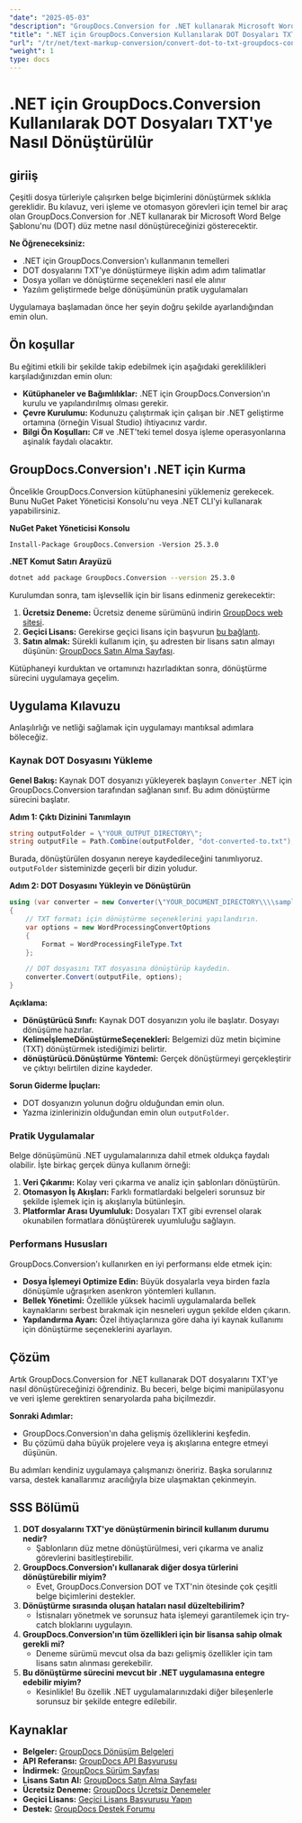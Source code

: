 ```yaml
---
"date": "2025-05-03"
"description": "GroupDocs.Conversion for .NET kullanarak Microsoft Word Belge Şablonlarını (DOT) düz metne nasıl kolayca dönüştüreceğinizi öğrenin. Belge işleme görevlerinizi kolaylaştırmak için bu adım adım kılavuzu izleyin."
"title": ".NET için GroupDocs.Conversion Kullanılarak DOT Dosyaları TXT'ye Nasıl Dönüştürülür"
"url": "/tr/net/text-markup-conversion/convert-dot-to-txt-groupdocs-conversion-net/"
"weight": 1
type: docs
---
```

# .NET için GroupDocs.Conversion Kullanılarak DOT Dosyaları TXT'ye Nasıl Dönüştürülür

## giriiş

Çeşitli dosya türleriyle çalışırken belge biçimlerini dönüştürmek sıklıkla gereklidir. Bu kılavuz, veri işleme ve otomasyon görevleri için temel bir araç olan GroupDocs.Conversion for .NET kullanarak bir Microsoft Word Belge Şablonu'nu (DOT) düz metne nasıl dönüştüreceğinizi gösterecektir.

**Ne Öğreneceksiniz:**
- .NET için GroupDocs.Conversion'ı kullanmanın temelleri
- DOT dosyalarını TXT'ye dönüştürmeye ilişkin adım adım talimatlar
- Dosya yolları ve dönüştürme seçenekleri nasıl ele alınır
- Yazılım geliştirmede belge dönüşümünün pratik uygulamaları

Uygulamaya başlamadan önce her şeyin doğru şekilde ayarlandığından emin olun.

## Ön koşullar

Bu eğitimi etkili bir şekilde takip edebilmek için aşağıdaki gereklilikleri karşıladığınızdan emin olun:

- **Kütüphaneler ve Bağımlılıklar:** .NET için GroupDocs.Conversion'ın kurulu ve yapılandırılmış olması gerekir.
- **Çevre Kurulumu:** Kodunuzu çalıştırmak için çalışan bir .NET geliştirme ortamına (örneğin Visual Studio) ihtiyacınız vardır.
- **Bilgi Ön Koşulları:** C# ve .NET'teki temel dosya işleme operasyonlarına aşinalık faydalı olacaktır.

## GroupDocs.Conversion'ı .NET için Kurma

Öncelikle GroupDocs.Conversion kütüphanesini yüklemeniz gerekecek. Bunu NuGet Paket Yöneticisi Konsolu'nu veya .NET CLI'yi kullanarak yapabilirsiniz.

**NuGet Paket Yöneticisi Konsolu**
```shell
Install-Package GroupDocs.Conversion -Version 25.3.0
```

**.NET Komut Satırı Arayüzü**
```bash
dotnet add package GroupDocs.Conversion --version 25.3.0
```

Kurulumdan sonra, tam işlevsellik için bir lisans edinmeniz gerekecektir:
1. **Ücretsiz Deneme:** Ücretsiz deneme sürümünü indirin [GroupDocs web sitesi](https://releases.groupdocs.com/conversion/net/).
2. **Geçici Lisans:** Gerekirse geçici lisans için başvurun [bu bağlantı](https://purchase.groupdocs.com/temporary-license/).
3. **Satın almak:** Sürekli kullanım için, şu adresten bir lisans satın almayı düşünün: [GroupDocs Satın Alma Sayfası](https://purchase.groupdocs.com/buy).

Kütüphaneyi kurduktan ve ortamınızı hazırladıktan sonra, dönüştürme sürecini uygulamaya geçelim.

## Uygulama Kılavuzu

Anlaşılırlığı ve netliği sağlamak için uygulamayı mantıksal adımlara böleceğiz.

### Kaynak DOT Dosyasını Yükleme

**Genel Bakış:** Kaynak DOT dosyanızı yükleyerek başlayın `Converter` .NET için GroupDocs.Conversion tarafından sağlanan sınıf. Bu adım dönüştürme sürecini başlatır.

**Adım 1: Çıktı Dizinini Tanımlayın**
```csharp
string outputFolder = \"YOUR_OUTPUT_DIRECTORY\";
string outputFile = Path.Combine(outputFolder, "dot-converted-to.txt");
```
Burada, dönüştürülen dosyanın nereye kaydedileceğini tanımlıyoruz. `outputFolder` sisteminizde geçerli bir dizin yoludur.

**Adım 2: DOT Dosyasını Yükleyin ve Dönüştürün**
```csharp
using (var converter = new Converter(\"YOUR_DOCUMENT_DIRECTORY\\\\sample.dot\"))
{
    // TXT formatı için dönüştürme seçeneklerini yapılandırın.
    var options = new WordProcessingConvertOptions
    {
        Format = WordProcessingFileType.Txt
    };

    // DOT dosyasını TXT dosyasına dönüştürüp kaydedin.
    converter.Convert(outputFile, options);
}
```
**Açıklama:**
- **Dönüştürücü Sınıfı:** Kaynak DOT dosyanızın yolu ile başlatır. Dosyayı dönüşüme hazırlar.
- **KelimeİşlemeDönüştürmeSeçenekleri:** Belgemizi düz metin biçimine (TXT) dönüştürmek istediğimizi belirtir.
- **dönüştürücü.Dönüştürme Yöntemi:** Gerçek dönüştürmeyi gerçekleştirir ve çıktıyı belirtilen dizine kaydeder.

**Sorun Giderme İpuçları:**
- DOT dosyanızın yolunun doğru olduğundan emin olun.
- Yazma izinlerinizin olduğundan emin olun `outputFolder`.

### Pratik Uygulamalar

Belge dönüşümünü .NET uygulamalarınıza dahil etmek oldukça faydalı olabilir. İşte birkaç gerçek dünya kullanım örneği:
1. **Veri Çıkarımı:** Kolay veri çıkarma ve analiz için şablonları dönüştürün.
2. **Otomasyon İş Akışları:** Farklı formatlardaki belgeleri sorunsuz bir şekilde işlemek için iş akışlarıyla bütünleşin.
3. **Platformlar Arası Uyumluluk:** Dosyaları TXT gibi evrensel olarak okunabilen formatlara dönüştürerek uyumluluğu sağlayın.

### Performans Hususları

GroupDocs.Conversion'ı kullanırken en iyi performansı elde etmek için:
- **Dosya İşlemeyi Optimize Edin:** Büyük dosyalarla veya birden fazla dönüşümle uğraşırken asenkron yöntemleri kullanın.
- **Bellek Yönetimi:** Özellikle yüksek hacimli uygulamalarda bellek kaynaklarını serbest bırakmak için nesneleri uygun şekilde elden çıkarın.
- **Yapılandırma Ayarı:** Özel ihtiyaçlarınıza göre daha iyi kaynak kullanımı için dönüştürme seçeneklerini ayarlayın.

## Çözüm

Artık GroupDocs.Conversion for .NET kullanarak DOT dosyalarını TXT'ye nasıl dönüştüreceğinizi öğrendiniz. Bu beceri, belge biçimi manipülasyonu ve veri işleme gerektiren senaryolarda paha biçilmezdir.

**Sonraki Adımlar:**
- GroupDocs.Conversion'ın daha gelişmiş özelliklerini keşfedin.
- Bu çözümü daha büyük projelere veya iş akışlarına entegre etmeyi düşünün.

Bu adımları kendiniz uygulamaya çalışmanızı öneririz. Başka sorularınız varsa, destek kanallarımız aracılığıyla bize ulaşmaktan çekinmeyin.

## SSS Bölümü

1. **DOT dosyalarını TXT'ye dönüştürmenin birincil kullanım durumu nedir?**
   - Şablonların düz metne dönüştürülmesi, veri çıkarma ve analiz görevlerini basitleştirebilir.
2. **GroupDocs.Conversion'ı kullanarak diğer dosya türlerini dönüştürebilir miyim?**
   - Evet, GroupDocs.Conversion DOT ve TXT'nin ötesinde çok çeşitli belge biçimlerini destekler.
3. **Dönüştürme sırasında oluşan hataları nasıl düzeltebilirim?**
   - İstisnaları yönetmek ve sorunsuz hata işlemeyi garantilemek için try-catch bloklarını uygulayın.
4. **GroupDocs.Conversion'ın tüm özellikleri için bir lisansa sahip olmak gerekli mi?**
   - Deneme sürümü mevcut olsa da bazı gelişmiş özellikler için tam lisans satın alınması gerekebilir.
5. **Bu dönüştürme sürecini mevcut bir .NET uygulamasına entegre edebilir miyim?**
   - Kesinlikle! Bu özellik .NET uygulamalarınızdaki diğer bileşenlerle sorunsuz bir şekilde entegre edilebilir.

## Kaynaklar

- **Belgeler:** [GroupDocs Dönüşüm Belgeleri](https://docs.groupdocs.com/conversion/net/)
- **API Referansı:** [GroupDocs API Başvurusu](https://reference.groupdocs.com/conversion/net/)
- **İndirmek:** [GroupDocs Sürüm Sayfası](https://releases.groupdocs.com/conversion/net/)
- **Lisans Satın Al:** [GroupDocs Satın Alma Sayfası](https://purchase.groupdocs.com/buy)
- **Ücretsiz Deneme:** [GroupDocs Ücretsiz Denemeler](https://releases.groupdocs.com/conversion/net/)
- **Geçici Lisans:** [Geçici Lisans Başvurusu Yapın](https://purchase.groupdocs.com/temporary-license/)
- **Destek:** [GroupDocs Destek Forumu](https://forum.groupdocs.com/c/conversion/10)